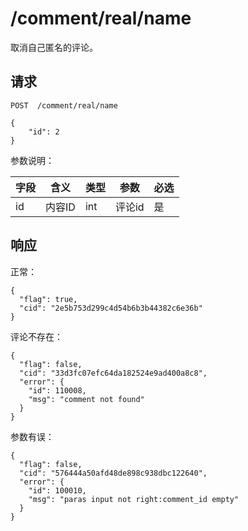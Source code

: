 # /comment/real/name

取消自己匿名的评论。

## 请求

```
POST  /comment/real/name

{
	"id": 2
}
```

参数说明：

| 字段   |      含义   |类型  |   参数 |  必选 |
|----------|--------|------|------|------|
| id | 内容ID | int | 评论id | 是 |

## 响应

正常：

```
{
  "flag": true,
  "cid": "2e5b753d299c4d54b6b3b44382c6e36b"
}
```


评论不存在：

```
{
  "flag": false,
  "cid": "33d3fc07efc64da182524e9ad400a8c8",
  "error": {
    "id": 110008,
    "msg": "comment not found"
  }
}
```

参数有误：

```
{
  "flag": false,
  "cid": "576444a50afd48de898c938dbc122640",
  "error": {
    "id": 100010,
    "msg": "paras input not right:comment_id empty"
  }
}
```